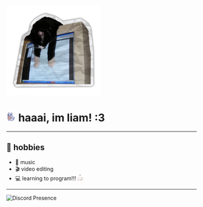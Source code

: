 <img src="images/cat_monitor_paper.png" style="width: 250px;">

# <img src="images/cat_nom.gif" style="width: 25px;"> **haaai, im liam! :3** 

---

## 🌱 hobbies

- 🎹 music
- 🎬 video editing
- 💻 learning to program!!! <img src="images/guh_cat.gif" style="width: 16px;">

---

![**Discord Presence**](https://lanyard.cnrad.dev/api/229614493833887745?bg=000000) 
